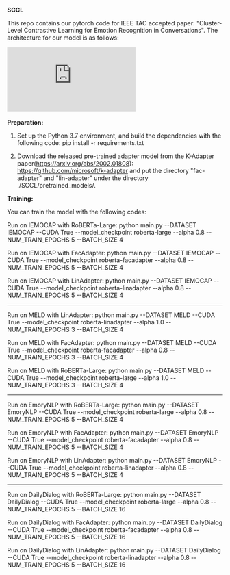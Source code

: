 **SCCL**

This repo contains our pytorch code for IEEE TAC accepted paper: "Cluster-Level Contrastive Learning for Emotion Recognition in Conversations". The architecture for our model is as follows:

![Image text](https://github.com/SteveKGYang/SCCL/blob/main/fig/EA.pdf)


**Preparation:**
1. Set up the Python 3.7 environment, and build the dependencies with the following code:
pip install -r requirements.txt

2. Download the released pre-trained adapter model from the K-Adapter paper(https://arxiv.org/abs/2002.01808):
https://github.com/microsoft/k-adapter
and put the directory "fac-adapter" and "lin-adapter" under the directory ./SCCL/pretrained_models/.


**Training:**

You can train the model with the following codes:

Run on IEMOCAP with RoBERTa-Large:
python main.py --DATASET IEMOCAP --CUDA True --model_checkpoint roberta-large --alpha 0.8 --NUM_TRAIN_EPOCHS 5 --BATCH_SIZE 4

Run on IEMOCAP with FacAdapter:
python main.py --DATASET IEMOCAP --CUDA True --model_checkpoint roberta-facadapter --alpha 0.8 --NUM_TRAIN_EPOCHS 5 --BATCH_SIZE 4

Run on IEMOCAP with LinAdapter:
python main.py --DATASET IEMOCAP --CUDA True --model_checkpoint roberta-linadapter --alpha 0.8 --NUM_TRAIN_EPOCHS 5 --BATCH_SIZE 4

-------------------------------------------------------------------------------------------

Run on MELD with LinAdapter:
python main.py --DATASET MELD --CUDA True --model_checkpoint roberta-linadapter --alpha 1.0 --NUM_TRAIN_EPOCHS 3 --BATCH_SIZE 4

Run on MELD with FacAdapter:
python main.py --DATASET MELD --CUDA True --model_checkpoint roberta-facadapter --alpha 0.8 --NUM_TRAIN_EPOCHS 3 --BATCH_SIZE 4

Run on MELD with RoBERTa-Large:
python main.py --DATASET MELD --CUDA True --model_checkpoint roberta-large --alpha 1.0 --NUM_TRAIN_EPOCHS 3 --BATCH_SIZE 4

-------------------------------------------------------------------------------------------

Run on EmoryNLP with RoBERTa-Large:
python main.py --DATASET EmoryNLP --CUDA True --model_checkpoint roberta-large --alpha 0.8 --NUM_TRAIN_EPOCHS 5 --BATCH_SIZE 4

Run on EmoryNLP with FacAdapter:
python main.py --DATASET EmoryNLP --CUDA True --model_checkpoint roberta-facadapter --alpha 0.8 --NUM_TRAIN_EPOCHS 5 --BATCH_SIZE 4

Run on EmoryNLP with LinAdapter:
python main.py --DATASET EmoryNLP --CUDA True --model_checkpoint roberta-linadapter --alpha 0.8 --NUM_TRAIN_EPOCHS 5 --BATCH_SIZE 4

-------------------------------------------------------------------------------------------

Run on DailyDialog with RoBERTa-Large:
python main.py --DATASET DailyDialog --CUDA True --model_checkpoint roberta-large --alpha 0.8 --NUM_TRAIN_EPOCHS 5 --BATCH_SIZE 16

Run on DailyDialog with FacAdapter:
python main.py --DATASET DailyDialog --CUDA True --model_checkpoint roberta-facadapter --alpha 0.8 --NUM_TRAIN_EPOCHS 5 --BATCH_SIZE 16

Run on DailyDialog with LinAdapter:
python main.py --DATASET DailyDialog --CUDA True --model_checkpoint roberta-linadapter --alpha 0.8 --NUM_TRAIN_EPOCHS 5 --BATCH_SIZE 16